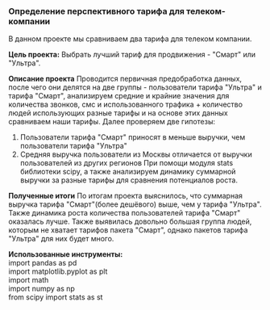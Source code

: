 ### Определение перспективного тарифа для телеком-компании
В данном проекте мы сравниваем два тарифа для телеком компании.   

**Цель проекта:** 
Выбрать лучший тариф для продвижения - "Смарт" или "Ультра".

**Описание проекта**
Проводится первичная предобработка данных, после чего они делятся на две группы - пользователи тарифа "Ультра" и тарифа "Смарт", анализируем средние и крайние значения для количества звонков, смс и использованного трафика + количество людей использующих разные тарифы и на основе этих данных сравниваем наши тарифы.
Далее проверяем две гипотезы: 
1. Пользователи тарифа "Смарт" приносят в меньше выручки, чем пользователи тарифа "Ультра"
2. Средняя выручка пользователи из Москвы отличается от выручки пользователей из других регионов
При помощи модуля stats библиотеки scipy, а также анализируем динамику суммарной выручки за разные тарифы для сравнения потенциалов роста.

**Полученные итоги**
По итогам проекта выяснилось, что суммарная выручка тарифа "Смарт"(более дешёвого) выше, чем у тарифа "Ультра". Также динамика роста количества пользователей тарифа "Смарт" оказалась лучше. Также выявилась довольно большая группа людей, которым не хватает тарифов пакета "Смарт", однако пакетов тарифа "Ультра" для них будет много.


**Использованные инструменты:**  
import pandas as pd   
import matplotlib.pyplot as plt   
import math   
import numpy as np  
from scipy import stats as st   
